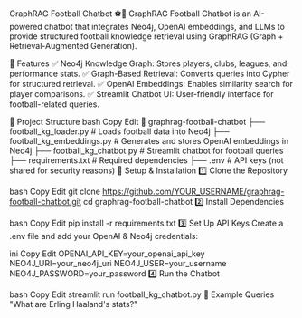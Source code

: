 GraphRAG Football Chatbot ⚽🤖
GraphRAG Football Chatbot is an AI-powered chatbot that integrates Neo4j, OpenAI embeddings, and LLMs to provide structured football knowledge retrieval using GraphRAG (Graph + Retrieval-Augmented Generation).

🚀 Features
✅ Neo4j Knowledge Graph: Stores players, clubs, leagues, and performance stats.
✅ Graph-Based Retrieval: Converts queries into Cypher for structured retrieval.
✅ OpenAI Embeddings: Enables similarity search for player comparisons.
✅ Streamlit Chatbot UI: User-friendly interface for football-related queries.

📂 Project Structure
bash
Copy
Edit
📁 graphrag-football-chatbot
 ├── football_kg_loader.py         # Loads football data into Neo4j
 ├── football_kg_embeddings.py     # Generates and stores OpenAI embeddings in Neo4j
 ├── football_kg_chatbot.py        # Streamlit chatbot for football queries
 ├── requirements.txt              # Required dependencies
 ├── .env                          # API keys (not shared for security reasons)
🔧 Setup & Installation
1️⃣ Clone the Repository

bash
Copy
Edit
git clone https://github.com/YOUR_USERNAME/graphrag-football-chatbot.git
cd graphrag-football-chatbot
2️⃣ Install Dependencies

bash
Copy
Edit
pip install -r requirements.txt
3️⃣ Set Up API Keys
Create a .env file and add your OpenAI & Neo4j credentials:

ini
Copy
Edit
OPENAI_API_KEY=your_openai_api_key
NEO4J_URI=your_neo4j_uri
NEO4J_USER=your_username
NEO4J_PASSWORD=your_password
4️⃣ Run the Chatbot

bash
Copy
Edit
streamlit run football_kg_chatbot.py
🎯 Example Queries
"What are Erling Haaland's stats?"

